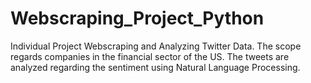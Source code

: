 # Webscraping_Project_Python
Individual Project Webscraping and Analyzing Twitter Data. The scope regards companies in the financial sector of the US. The tweets are analyzed regarding the sentiment using Natural Language Processing.
